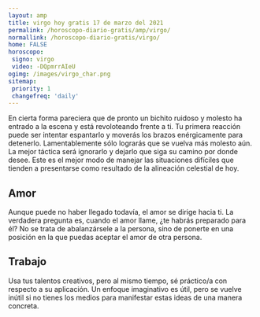 ```yaml
---
layout: amp
title: virgo hoy gratis 17 de marzo del 2021 
permalink: /horoscopo-diario-gratis/amp/virgo/
normallink: /horoscopo-diario-gratis/virgo/
home: FALSE
horoscopo:
 signo: virgo
 video: -DQpmrrAIeU
ogimg: /images/virgo_char.png
sitemap:
 priority: 1
 changefreq: 'daily'
---
```



En cierta forma pareciera que de pronto un bichito ruidoso y molesto ha entrado a la escena y está revoloteando frente a ti. Tu primera reacción puede ser intentar espantarlo y moverás los brazos enérgicamente para detenerlo. Lamentablemente sólo lograrás que se vuelva más molesto aún. La mejor táctica será ignorarlo y dejarlo que siga su camino por donde desee. Este es el mejor modo de manejar las situaciones difíciles que tienden a presentarse como resultado de la alineación celestial de hoy.

## Amor

Aunque puede no haber llegado todavía, el amor se dirige hacia ti. La verdadera pregunta es, cuando el amor llame, ¿te habrás preparado para él? No se trata de abalanzársele a la persona, sino de ponerte en una posición en la que puedas aceptar el amor de otra persona.

## Trabajo

Usa tus talentos creativos, pero al mismo tiempo, sé práctico/a con respecto a su aplicación. Un enfoque imaginativo es útil, pero se vuelve inútil si no tienes los medios para manifestar estas ideas de una manera concreta.